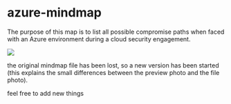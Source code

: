 # azure-mindmap

The purpose of this map is to list all possible compromise paths when faced with an Azure environment during a cloud security engagement.

![](/img/preview.png)

the original mindmap file has been lost, so a new version has been started (this explains the small differences between the preview photo and the file photo).

feel free to add new things
